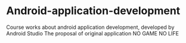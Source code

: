# Android-application-development
Course works about android application development, developed by Android Studio
The proposal of original application NO GAME NO LIFE 
